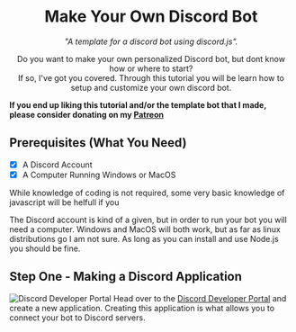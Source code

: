 <h1 align='center' style='text-color:#738ADB'>Make Your Own Discord Bot</h1>
<p align='center'><i>"A template for a discord bot using discord.js".</i></p>

<p align='center'>Do you want to make your own personalized Discord bot, but dont know how or where to start?<br>
If so, I've got you covered. Through this tutorial you will be learn how to setup and customize your own discord bot.</p> 

__If you end up liking this tutorial and/or the template bot that I made, please consider donating on my [Patreon](https://patreon.com/corenebula)__

## Prerequisites (What You Need)
- [X] A Discord Account
- [X] A Computer Running Windows or MacOS

While knowledge of coding is not required, some very basic knowledge of javascript will be helfull if you

The Discord account is kind of a given, but in order to run your bot you will need a computer. Windows and MacOS will both work, but as far as linux distributions go I am not sure. As long as you can install and use Node.js you should be fine.

## Step One - Making a Discord Application
![Discord Developer Portal]()
Head over to the [Discord Developer Portal](https://discordapp.com/developers/applications) and create a new application.
Creating this application is what allows you to connect your bot to Discord servers.
